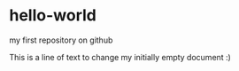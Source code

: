 # hello-world
my first repository on github

This is a line of text to change my initially empty document :) 
